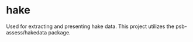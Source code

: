 # hake
Used for extracting and presenting hake data. This project utilizes the psb-assess/hakedata package.
